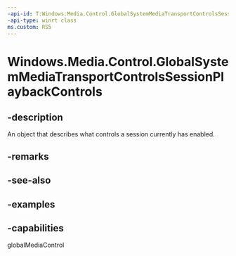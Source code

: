 ```yaml
---
-api-id: T:Windows.Media.Control.GlobalSystemMediaTransportControlsSessionPlaybackControls
-api-type: winrt class
ms.custom: RS5
---
```


<!-- Class syntax.
public class GlobalSystemMediaTransportControlsSessionPlaybackControls 
-->

# Windows.Media.Control.GlobalSystemMediaTransportControlsSessionPlaybackControls

## -description
An object that describes what controls a session currently has enabled.

## -remarks

## -see-also

## -examples

## -capabilities
globalMediaControl

